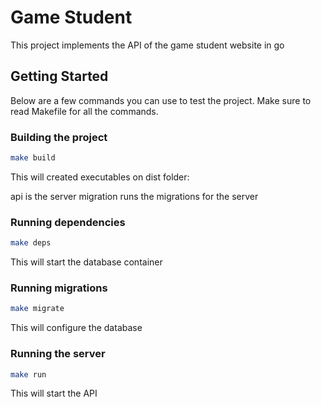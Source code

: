 # Game Student

This project implements the API of the game student website in go  

## Getting Started

Below are a few commands you can use to test the project. Make sure 
to read Makefile for all the commands.

### Building the project

```bash
make build
```

This will created executables on dist folder: 

api is the server
migration runs the migrations for the server

### Running dependencies

```bash
make deps
```

This will start the database container

### Running migrations

```bash
make migrate
```

This will configure the database

### Running the server

```bash
make run
```

This will start the API